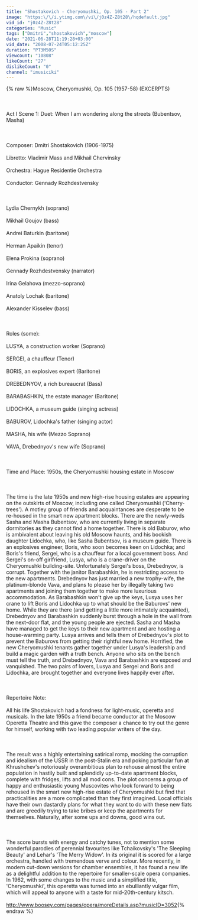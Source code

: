 ```yaml
---
title: "Shostakovich - Cheryomushki, Op. 105 - Part 2"
image: "https:\/\/i.ytimg.com\/vi\/j0z4Z-Z8t28\/hqdefault.jpg"
vid_id: "j0z4Z-Z8t28"
categories: "Music"
tags: ["Dmitri","shostakovich","moscow"]
date: "2021-06-28T11:19:28+03:00"
vid_date: "2008-07-24T05:12:25Z"
duration: "PT3M50S"
viewcount: "10808"
likeCount: "27"
dislikeCount: "0"
channel: "imusiciki"
---
```

{% raw %}Moscow, Cheryomushki, Op. 105 (1957-58) (EXCERPTS)<br /><br /><br /><br />Act I Scene 1: Duet: When I am wondering along the streets (Bubentsov, Masha) <br /><br /><br /><br />Composer: Dmitri Shostakovich (1906-1975)<br /><br />Libretto: Vladimir Mass and Mikhail Chervinsky<br /><br />Orchestra: Hague Residentie Orchestra<br /><br />Conductor: Gennady Rozhdestvensky<br /><br /><br /><br />Lydia Chernykh (soprano)<br /><br />Mikhail Goujov (bass)<br /><br />Andrei Baturkin (baritone)<br /><br />Herman Apaikin (tenor)<br /><br />Elena Prokina (soprano)<br /><br />Gennady Rozhdestvensky (narrator)<br /><br />Irina Gelahova (mezzo-soprano)<br /><br />Anatoly Lochak (baritone)<br /><br />Alexander Kisselev (bass)<br /><br /><br /><br />Roles (some):<br /><br />LUSYA, a construction worker (Soprano)<br /><br />SERGEI, a chauffeur (Tenor)<br /><br />BORIS, an explosives expert (Baritone)<br /><br />DREBEDNYOV, a rich bureaucrat (Bass)<br /><br />BARABASHKIN, the estate manager (Baritone)<br /><br />LIDOCHKA, a museum guide (singing actress)<br /><br />BABUROV, Lidochka's father (singing actor)<br /><br />MASHA, his wife (Mezzo Soprano)<br /><br />VAVA, Drebednyov's new wife (Soprano)<br /><br /><br /><br />Time and Place: 1950s, the Cheryomushki housing estate in Moscow<br /><br /><br /><br />The time is the late 1950s and new high-rise housing estates are appearing on the outskirts of Moscow, including one called Cheryomushki ('Cherry-trees'). A motley group of friends and acquaintances are desperate to be re-housed in the smart new apartment blocks. There are the newly-weds Sasha and Masha Bubentsov, who are currently living in separate dormitories as they cannot find a home together. There is old Baburov, who is ambivalent about leaving his old Moscow haunts, and his bookish daughter Lidochka, who, like Sasha Bubentsov, is a museum guide. There is an explosives engineer, Boris, who soon becomes keen on Lidochka; and Boris's friend, Sergei, who is a chauffeur for a local government boss. And Sergei's on-off girlfriend, Lusya, who is a crane-driver on the Cheryomushki building-site. Unfortunately Sergei's boss, Drebednyov, is corrupt. Together with the janitor Barabashkin, he is restricting access to the new apartments. Drebednyov has just married a new trophy-wife, the platinum-blonde Vava, and plans to please her by illegally taking two apartments and joining them together to make more luxurious accommodation. As Barabashkin won't give up the keys, Lusya uses her crane to lift Boris and Lidochka up to what should be the Baburovs' new home. While they are there (and getting a little more intimately acquainted), Drebednyov and Barabashkin suddenly burst through a hole in the wall from the next-door flat, and the young people are ejected. Sasha and Masha have managed to get the keys to their new apartment and are hosting a house-warming party. Lusya arrives and tells them of Drebednyov's plot to prevent the Baburovs from getting their rightful new home. Horrified, the new Cheryomushki tenants gather together under Lusya's leadership and build a magic garden with a truth bench. Anyone who sits on the bench must tell the truth, and Drebednyov, Vava and Barabashkin are exposed and vanquished. The two pairs of lovers, Lusya and Sergei and Boris and Lidochka, are brought together and everyone lives happily ever after.<br /><br /><br /><br />Repertoire Note:<br /><br />All his life Shostakovich had a fondness for light-music, operetta and musicals. In the late 1950s a friend became conductor at the Moscow Operetta Theatre and this gave the composer a chance to try out the genre for himself, working with two leading popular writers of the day.<br /><br /><br /><br />The result was a highly entertaining satirical romp, mocking the corruption and idealism of the USSR in the post-Stalin era and poking particular fun at Khrushchev's notoriously overambitious plan to rehouse almost the entire population in hastily built and splendidly up-to-date apartment blocks, complete with fridges, lifts and all mod cons. The plot concerns a group of happy and enthusiastic young Muscovites who look forward to being rehoused in the smart new high-rise estate of Cheryomushki but find that practicalities are a more complicated than they first imagined. Local officials have their own dastardly plans for what they want to do with these new flats and are greedily trying to take bribes or keep the apartments for themselves. Naturally, after some ups and downs, good wins out.<br /><br /><br /><br />The score bursts with energy and catchy tunes, not to mention some wonderful parodies of perennial favourites like Tchaikovsky's 'The Sleeping Beauty' and Lehar's 'The Merry Widow'. In its original it is scored for a large orchestra, handled with tremendous verve and colour. More recently, in modern cut-down versions for chamber ensembles, it has found a new life as a delightful addition to the repertoire for smaller-scale opera companies. In 1962, with some changes to the music and a simplified title, 'Cheryomushki', this operetta was turned into an ebulliantly vulgar film, which will appeal to anyone with a taste for mid-20th-century kitsch.<br /><br /><a rel="nofollow" target="blank" href="http://www.boosey.com/pages/opera/moreDetails.asp?musicID=3052">http://www.boosey.com/pages/opera/moreDetails.asp?musicID=3052</a>{% endraw %}
